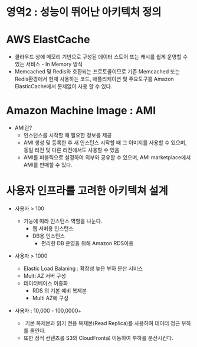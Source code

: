 # 영역2 : 성능이 뛰어난 아키텍처 정의

# AWS ElastCache
- 클라우드 상에 메모리 기반으로 구성된 데이터 스토어 또는 캐시를 쉽게 운영할 수 있는 서비스 - In Memory 방식
- Memcached 및 Redis와 호환되는 프로토콜이므로 기존 Memcached 또는 Redis환경에서 현재 사용하는 코드, 애플리케이션 및 주요도구를 Amazon ElasticCache에서 문제없이 사용 할 수 있다.

# Amazon Machine Image : AMI
- AMI란?
    - 인스턴스를 시작할 때 필요한 정보를 제공
    - AMI 생성 및 등록한 후 새 인스턴스 시작할 때 그 이미지를 사용할 수 있으며, 동일 리전 및 다른 리전에서도 사용할 수 있음
    - AMI를 퍼블릭으로 설정하여 외부와 공유할 수 있으며, AMI marketplace에서 AMI를 판매할 수 있다.

# 사용자 인프라를 고려한 아키텍쳐 설계
- 사용자 > 100
    - 기능에 따라 인스턴스 역할을 나눈다.
        - 웹 서버용 인스턴스
        - DB용 인스턴스
            - 편리한 DB 운영을 위해 Amazon RDS이용
- 사용자 > 1000
    - Elastic Load Balaning : 확장성 높은 부하 분산 서비스
    - Multi AZ 서버 구성
    - 데이터베이스 이중화
        - RDS 의 기본 예비 복제본
        - Multi AZ에 구성

- 사용자 : 10,000 - 100,0000+
    -  기본 복제본과 읽기 전용 복제본(Read Replica)를 사용하여 데이터 접근 부하를 줄인다.
    - 또한 정적 컨텐츠를 S3와 CloudFront로 이동하여 부하를 분산시킨다.